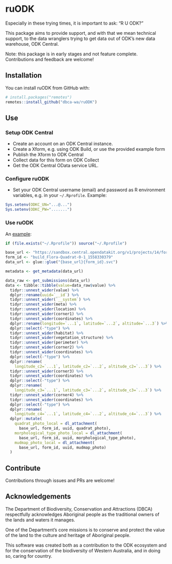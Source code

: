 
<!-- README.md is generated from README.Rmd. Please edit that file -->

# ruODK

Especially in these trying times, it is important to ask: “R U ODK?”

This package aims to provide support, and with that we mean technical
support, to the data wranglers trying to get data out of ODK’s new data
warehouse, ODK Central.

Note: this package is in early stages and not feature complete.
Contributions and feedback are welcome\!

## Installation

You can install ruODK from GitHub with:

``` r
# install.packages("remotes")
remotes::install_github("dbca-wa/ruODK")
```

## Use

### Setup ODK Central

  - Create an account on an ODK Central instance.
  - Create a Xform, e.g. using ODK Build, or use the provided example
    form
  - Publish the Xform to ODK Central
  - Collect data for this form on ODK Collect
  - Get the ODK Central OData service URL.

### Configure ruODK

  - Set your ODK Central username (email) and password as R environment
    variables, e.g. in your `~/.Rprofile`. Example:

<!-- end list -->

``` r
Sys.setenv(ODKC_UN="...@...")
Sys.setenv(ODKC_PW=".......")
```

### Use ruODK

An [example](https://rpubs.com/florian_mayer/flora_quadrats):

``` r
if (file.exists("~/.Rprofile")) source("~/.Rprofile")

base_url <- "https://sandbox.central.opendatakit.org/v1/projects/14/forms/"
form_id <- "build_Flora-Quadrat-0-1_1558330379"
data_url <- glue::glue("{base_url}{form_id}.svc")

metadata <- get_metadata(data_url)

data_raw <- get_submissions(data_url)
data <- tibble::tibble(value=data_raw$value) %>% 
  tidyr::unnest_wider(value) %>% 
  dplyr::rename(uuid=`__id`) %>% 
  tidyr::unnest_wider(`__system`) %>% 
  tidyr::unnest_wider(meta) %>% 
  tidyr::unnest_wider(location) %>% 
  tidyr::unnest_wider(corner1) %>% 
  tidyr::unnest_wider(coordinates) %>% 
  dplyr::rename(longitude=`...1`, latitude=`...2`, altitude=`...3`) %>% 
  dplyr::select(-"type") %>% 
  tidyr::unnest_wider(habitat) %>%   
  tidyr::unnest_wider(vegetation_structure) %>%   
  tidyr::unnest_wider(perimeter) %>% 
  tidyr::unnest_wider(corner2) %>% 
  tidyr::unnest_wider(coordinates) %>%
  dplyr::select(-"type") %>% 
  dplyr::rename(
    longitude_c2=`...1`, latitude_c2=`...2`, altitude_c2=`...3`) %>% 
  tidyr::unnest_wider(corner3) %>% 
  tidyr::unnest_wider(coordinates) %>%
  dplyr::select(-"type") %>% 
  dplyr::rename(
    longitude_c3=`...1`, latitude_c3=`...2`, altitude_c3=`...3`) %>% 
  tidyr::unnest_wider(corner4) %>% 
  tidyr::unnest_wider(coordinates) %>%
  dplyr::select(-"type") %>% 
  dplyr::rename(
    longitude_c4=`...1`, latitude_c4=`...2`, altitude_c4=`...3`) %>%
  dplyr::mutate(
    quadrat_photo_local = dl_attachment(
      base_url, form_id, uuid, quadrat_photo),
    morphological_type_photo_local = dl_attachment(
      base_url, form_id, uuid, morphological_type_photo),
    mudmap_photo_local = dl_attachment(
      base_url, form_id, uuid, mudmap_photo)
  )
```

## Contribute

Contributions through issues and PRs are welcome\!

## Acknowledgements

The Department of Biodiversity, Conservation and Attractions (DBCA)
respectfully acknowledges Aboriginal people as the traditional owners of
the lands and waters it manages.

One of the Department’s core missions is to conserve and protect the
value of the land to the culture and heritage of Aboriginal people.

This software was created both as a contribution to the ODK ecosystem
and for the conservation of the biodiversity of Western Australia, and
in doing so, caring for country.
